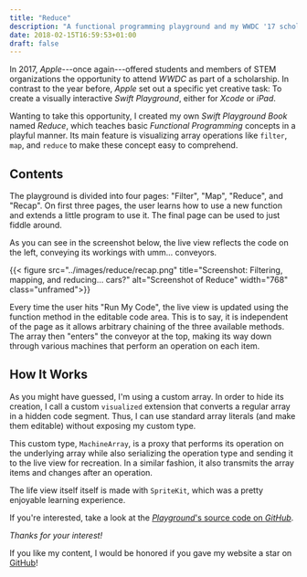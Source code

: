 ```yaml
---
title: "Reduce"
description: "A functional programming playground and my WWDC '17 scholarship submission."
date: 2018-02-15T16:59:53+01:00
draft: false
---
```


In 2017, _Apple_---once again---offered students and members of STEM organizations the opportunity to attend _WWDC_ as part of a scholarship. In contrast to the year before, _Apple_ set out a specific yet creative task: To create a visually interactive _Swift Playground_, either for _Xcode_ or _iPad_.

Wanting to take this opportunity, I created my own _Swift Playground Book_ named _Reduce_, which teaches basic _Functional Programming_ concepts in a playful manner. Its main feature is visualizing array operations like `filter`, `map`, and `reduce` to make these concept easy to comprehend.
<!--more-->

## Contents
The playground is divided into four pages: "Filter", "Map", "Reduce", and "Recap". On first three pages, the user learns how to use a new function and extends a little program to use it. The final page can be used to just fiddle around.

As you can see in the screenshot below, the live view reflects the code on the left, conveying its workings with umm... conveyors.

{{< figure src="../images/reduce/recap.png" title="Screenshot: Filtering, mapping, and reducing… cars?" alt="Screenshot of Reduce" width="768" class="unframed">}}

Every time the user hits "Run My Code", the live view is updated using the function method in the editable code area. This is to say, it is independent of the page as it allows arbitrary chaining of the three available methods. The array then "enters" the conveyor at the top, making its way down through various machines that perform an operation on each item.

## How It Works
As you might have guessed, I'm using a custom array. In order to hide its creation, I call a custom `visualized` extension that converts a regular array in a hidden code segment. Thus, I can use standard array literals (and make them editable) without exposing my custom type.

This custom type, `MachineArray`, is a proxy that performs its operation on the underlying array while also serializing the operation type and sending it to the live view for recreation. In a similar fashion, it also transmits the array items and changes after an operation.

The life view itself itself is made with `SpriteKit`, which was a pretty enjoyable learning experience.

If you're interested, take a look at the [_Playground_'s source code on _GitHub_](https://github.com/stoeffn/Reduce/).

*Thanks for your interest!*

If you like my content, I would be honored if you gave my website a star on [GitHub](https://github.com/stoeffn/stoeffn)!
